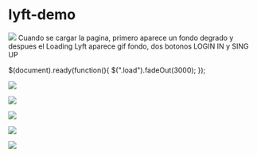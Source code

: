 # lyft-demo

![](http://i66.tinypic.com/j14psi.jpg)
Cuando se cargar la pagina, primero aparece un fondo degrado y despues el Loading Lyft 
aparece gif fondo, dos botonos LOGIN IN y SING UP

$(document).ready(function(){
	$(".load").fadeOut(3000);
});


![](http://i66.tinypic.com/ivcthz.jpg)


![](http://i65.tinypic.com/ym7ue.jpg)


![](http://i68.tinypic.com/30wxhkg.jpg)


![](http://i66.tinypic.com/25kireu.jpg)


![](http://i68.tinypic.com/2cfwsj8.jpg)

